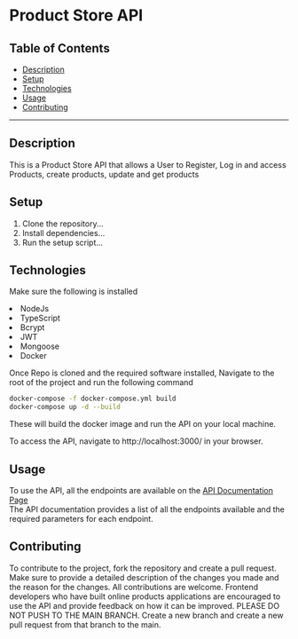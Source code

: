 <h1>Product Store API</h1>

## Table of Contents

- [Description](#description)
- [Setup](#setup)
- [Technologies](#technologies)
- [Usage](#usage)
- [Contributing](#contributing)
---

<h2>Description</h2>
This is a Product Store API that allows a User to Register, Log in and access Products, create products, update and get products

## Setup
1. Clone the repository...
2. Install dependencies...
3. Run the setup script...

## Technologies
Make sure the following is installed
<li>NodeJs</li>
<li>TypeScript</li>
<li>Bcrypt</li>
<li>JWT</li>
<li>Mongoose</li>
<li>Docker</li>

Once Repo is cloned and the required software installed, Navigate to the root of the project and run the following command

```bash
docker-compose -f docker-compose.yml build
docker-compose up -d --build
```
These will build the docker image and run the API on your local machine.

To access the API, navigate to http://localhost:3000/ in your browser.

<h2>Usage</h2>
To use the API, all the endpoints are available on the <a href="https://documenter.getpostman.com/view/14657312/2sA35G2M8u target="_blank">API Documentation Page</a> <br>
The API documentation provides a list of all the endpoints available and the required parameters for each endpoint.

<h2>Contributing</h2>
To contribute to the project, fork the repository and create a pull request. Make sure to provide a detailed description of the changes you made and the reason for the changes. All contributions are welcome. Frontend developers who have built online products applications are encouraged to use the API and provide feedback on how it can be improved. 
PLEASE DO NOT PUSH TO THE MAIN BRANCH. Create a new branch and create a new pull request from that branch to the main.






